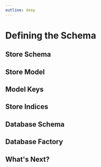 ```yaml
---
outline: deep
---
```


# Defining the Schema

## Store Schema

## Store Model

## Model Keys

## Store Indices

## Database Schema

## Database Factory

## What's Next?

